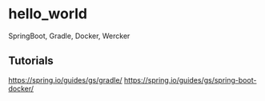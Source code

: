 # hello_world
SpringBoot, Gradle, Docker, Wercker



## Tutorials

https://spring.io/guides/gs/gradle/
https://spring.io/guides/gs/spring-boot-docker/